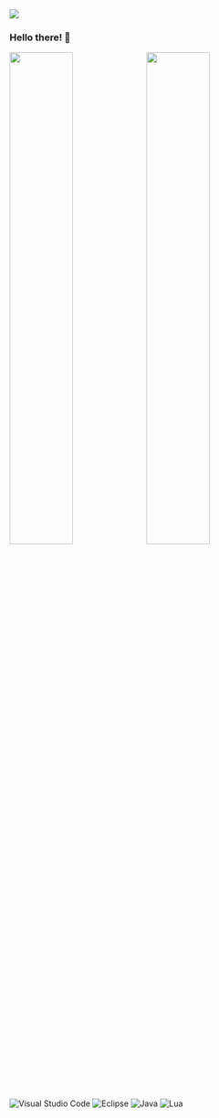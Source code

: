 <img src="https://github.com/aregulardev/aregulardev/blob/main/banner.jpeg?raw=true">

### Hello there! 👋

<img align=left width="47%" src="https://github-readme-stats.vercel.app/api?username=aregulardev&theme=tokyonight">
<img align=left width="47%" src="https://github-readme-stats.vercel.app/api/top-langs/?username=aregulardev&layout=compact&theme=tokyonight">
  
  ![Visual Studio Code](https://img.shields.io/badge/Visual%20Studio%20Code-0078d7.svg?style=for-the-badge&logo=visual-studio-code&logoColor=white)
  ![Eclipse](https://img.shields.io/badge/Eclipse-FE7A16.svg?style=for-the-badge&logo=Eclipse&logoColor=white)
  ![Java](https://img.shields.io/badge/java-%23ED8B00.svg?style=for-the-badge&logo=java&logoColor=white)
  ![Lua](https://img.shields.io/badge/lua-%232C2D72.svg?style=for-the-badge&logo=lua&logoColor=white)
